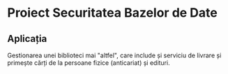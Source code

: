 # Proiect Securitatea Bazelor de Date

## Aplicația
Gestionarea unei biblioteci mai "altfel", care include și serviciu de livrare
și primește cărți de la persoane fizice (anticariat) și edituri.
